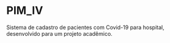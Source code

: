 # PIM_IV
Sistema de cadastro de pacientes com Covid-19 para hospital, desenvolvido para um projeto acadêmico.
